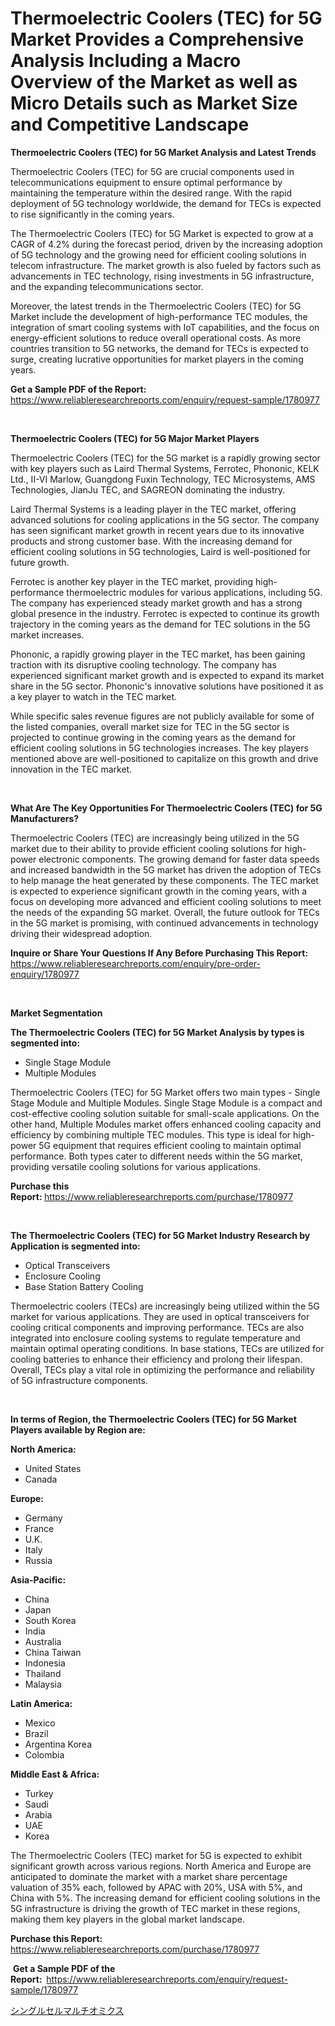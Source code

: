 <p><h1>Thermoelectric Coolers (TEC) for 5G Market Provides a Comprehensive Analysis Including a Macro Overview of the Market as well as Micro Details such as Market Size and Competitive Landscape</h1></p><p><strong>Thermoelectric Coolers (TEC) for 5G Market Analysis and Latest Trends</strong></p>
<p><p>Thermoelectric Coolers (TEC) for 5G are crucial components used in telecommunications equipment to ensure optimal performance by maintaining the temperature within the desired range. With the rapid deployment of 5G technology worldwide, the demand for TECs is expected to rise significantly in the coming years.</p><p>The Thermoelectric Coolers (TEC) for 5G Market is expected to grow at a CAGR of 4.2% during the forecast period, driven by the increasing adoption of 5G technology and the growing need for efficient cooling solutions in telecom infrastructure. The market growth is also fueled by factors such as advancements in TEC technology, rising investments in 5G infrastructure, and the expanding telecommunications sector.</p><p>Moreover, the latest trends in the Thermoelectric Coolers (TEC) for 5G Market include the development of high-performance TEC modules, the integration of smart cooling systems with IoT capabilities, and the focus on energy-efficient solutions to reduce overall operational costs. As more countries transition to 5G networks, the demand for TECs is expected to surge, creating lucrative opportunities for market players in the coming years.</p></p>
<p><strong>Get a Sample PDF of the Report:&nbsp;</strong> <a href="https://www.reliableresearchreports.com/enquiry/request-sample/1780977">https://www.reliableresearchreports.com/enquiry/request-sample/1780977</a></p>
<p>&nbsp;</p>
<p><strong>Thermoelectric Coolers (TEC) for 5G Major Market Players</strong></p>
<p><p>Thermoelectric Coolers (TEC) for the 5G market is a rapidly growing sector with key players such as Laird Thermal Systems, Ferrotec, Phononic, KELK Ltd., II-VI Marlow, Guangdong Fuxin Technology, TEC Microsystems, AMS Technologies, JianJu TEC, and SAGREON dominating the industry.</p><p>Laird Thermal Systems is a leading player in the TEC market, offering advanced solutions for cooling applications in the 5G sector. The company has seen significant market growth in recent years due to its innovative products and strong customer base. With the increasing demand for efficient cooling solutions in 5G technologies, Laird is well-positioned for future growth.</p><p>Ferrotec is another key player in the TEC market, providing high-performance thermoelectric modules for various applications, including 5G. The company has experienced steady market growth and has a strong global presence in the industry. Ferrotec is expected to continue its growth trajectory in the coming years as the demand for TEC solutions in the 5G market increases.</p><p>Phononic, a rapidly growing player in the TEC market, has been gaining traction with its disruptive cooling technology. The company has experienced significant market growth and is expected to expand its market share in the 5G sector. Phononic's innovative solutions have positioned it as a key player to watch in the TEC market.</p><p>While specific sales revenue figures are not publicly available for some of the listed companies, overall market size for TEC in the 5G sector is projected to continue growing in the coming years as the demand for efficient cooling solutions in 5G technologies increases. The key players mentioned above are well-positioned to capitalize on this growth and drive innovation in the TEC market.</p></p>
<p>&nbsp;</p>
<p><strong>What Are The Key Opportunities For Thermoelectric Coolers (TEC) for 5G Manufacturers?</strong></p>
<p><p>Thermoelectric Coolers (TEC) are increasingly being utilized in the 5G market due to their ability to provide efficient cooling solutions for high-power electronic components. The growing demand for faster data speeds and increased bandwidth in the 5G market has driven the adoption of TECs to help manage the heat generated by these components. The TEC market is expected to experience significant growth in the coming years, with a focus on developing more advanced and efficient cooling solutions to meet the needs of the expanding 5G market. Overall, the future outlook for TECs in the 5G market is promising, with continued advancements in technology driving their widespread adoption.</p></p>
<p><strong>Inquire or Share Your Questions If Any Before Purchasing This Report:</strong> <a href="https://www.reliableresearchreports.com/enquiry/pre-order-enquiry/1780977">https://www.reliableresearchreports.com/enquiry/pre-order-enquiry/1780977</a></p>
<p>&nbsp;</p>
<p><strong>Market Segmentation</strong></p>
<p><strong>The Thermoelectric Coolers (TEC) for 5G Market Analysis by types is segmented into:</strong></p>
<p><ul><li>Single Stage Module</li><li>Multiple Modules</li></ul></p>
<p><p>Thermoelectric Coolers (TEC) for 5G Market offers two main types - Single Stage Module and Multiple Modules. Single Stage Module is a compact and cost-effective cooling solution suitable for small-scale applications. On the other hand, Multiple Modules market offers enhanced cooling capacity and efficiency by combining multiple TEC modules. This type is ideal for high-power 5G equipment that requires efficient cooling to maintain optimal performance. Both types cater to different needs within the 5G market, providing versatile cooling solutions for various applications.</p></p>
<p><strong>Purchase this Report:&nbsp;</strong><a href="https://www.reliableresearchreports.com/purchase/1780977">https://www.reliableresearchreports.com/purchase/1780977</a></p>
<p>&nbsp;</p>
<p><strong>The Thermoelectric Coolers (TEC) for 5G Market Industry Research by Application is segmented into:</strong></p>
<p><ul><li>Optical Transceivers</li><li>Enclosure Cooling</li><li>Base Station Battery Cooling</li></ul></p>
<p><p>Thermoelectric coolers (TECs) are increasingly being utilized within the 5G market for various applications. They are used in optical transceivers for cooling critical components and improving performance. TECs are also integrated into enclosure cooling systems to regulate temperature and maintain optimal operating conditions. In base stations, TECs are utilized for cooling batteries to enhance their efficiency and prolong their lifespan. Overall, TECs play a vital role in optimizing the performance and reliability of 5G infrastructure components.</p></p>
<p>&nbsp;</p>
<p><strong>In terms of Region, the Thermoelectric Coolers (TEC) for 5G Market Players available by Region are:</strong></p>
<p>
    <p> <strong> North America: </strong>
        <ul>
            <li>United States</li>
            <li>Canada</li>
        </ul>
        </p> 
    <p> <strong> Europe: </strong>
        <ul>
            <li>Germany</li>
            <li>France</li>
            <li>U.K.</li>
            <li>Italy</li>
            <li>Russia</li>
        </ul>
        </p> 
    <p> <strong> Asia-Pacific: </strong>
        <ul>
            <li>China</li>
            <li>Japan</li>
            <li>South Korea</li>
            <li>India</li>
            <li>Australia</li>
            <li>China Taiwan</li>
            <li>Indonesia</li>
            <li>Thailand</li>
            <li>Malaysia</li>
        </ul>
        </p> 
    <p> <strong> Latin America: </strong>
        <ul>
            <li>Mexico</li>
            <li>Brazil</li>
            <li>Argentina Korea</li>
            <li>Colombia</li>
        </ul>
        </p> 
    <p> <strong> Middle East & Africa: </strong>
        <ul>
            <li>Turkey</li>
            <li>Saudi</li>
            <li>Arabia</li>
            <li>UAE</li>
            <li>Korea</li>
        </ul>
    </p>
    </p>
<p><p>The Thermoelectric Coolers (TEC) market for 5G is expected to exhibit significant growth across various regions. North America and Europe are anticipated to dominate the market with a market share percentage valuation of 35% each, followed by APAC with 20%, USA with 5%, and China with 5%. The increasing demand for efficient cooling solutions in the 5G infrastructure is driving the growth of TEC market in these regions, making them key players in the global market landscape.</p></p>
<p><strong>Purchase this Report: </strong><a href="https://www.reliableresearchreports.com/purchase/1780977">https://www.reliableresearchreports.com/purchase/1780977</a></p>
<p>&nbsp;<strong>Get a Sample PDF of the Report:&nbsp;&nbsp;</strong><a href="https://www.reliableresearchreports.com/enquiry/request-sample/1780977">https://www.reliableresearchreports.com/enquiry/request-sample/1780977</a></p>
<p><strong></strong></p>
<p><p><a href="https://github.com/one-cool-chick/Market-Research-Report-List-1/blob/main/183719213189.md">シングルセルマルチオミクス</a></p></p>
